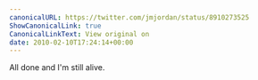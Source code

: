 ```yaml
---
canonicalURL: https://twitter.com/jmjordan/status/8910273525
ShowCanonicalLink: true
CanonicalLinkText: View original on
date: 2010-02-10T17:24:14+00:00
---
```

All done and I'm still alive.